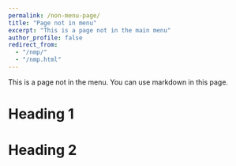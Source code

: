 ```yaml
---
permalink: /non-menu-page/
title: "Page not in menu"
excerpt: "This is a page not in the main menu"
author_profile: false
redirect_from: 
  - "/nmp/"
  - "/nmp.html"
---
```


This is a page not in the menu. You can use markdown in this page.

Heading 1
======

Heading 2
======
